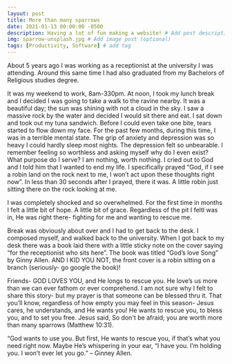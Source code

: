 ```yaml
---
layout: post
title: More than many sparrows 
date: 2021-01-13 00:00:00 -0500
description: Having a lot of fun making a website! # Add post description (optional)
img: sparrow-unsplash.jpg # Add image post (optional)
tags: [Productivity, Software] # add tag
---
```



About 5 years ago I was working as a receptionist at the university I was attending. Around this same time I had also graduated from my Bachelors of Religious studies degree.

It was my weekend to work, 8am-330pm. At noon, I took my lunch break and I decided I was going to take a walk to the ravine nearby. It was a beautiful day; the sun was shining with not a cloud in the sky. I saw a massive rock by the water and decided I would sit there and eat. I sat down and took out my tuna sandwich. Before I could even take one bite, tears started to flow down my face. For the past few months, during this time, I was in a terrible mental state. The grip of anxiety and depression was so heavy I could hardly sleep most nights. The depression felt so unbearable. I remember feeling so worthless and asking myself why do I even exist? What purpose do I serve? I am nothing, worth nothing. I cried out to God and I told him that I wanted to end my life. I specifically prayed “God, if I see a robin land on the rock next to me, I won’t act upon these thoughts right now”. In less than 30 seconds after I prayed, there it was. A little robin just sitting there on the rock looking at me.

I was completely shocked and so overwhelmed. For the first time in months I felt a little bit of hope. A little bit of grace. Regardless of the pit I feltI was in, He was right there- fighting for me and wanting to rescue me.

Break was obviously about over and I had to get back to the desk. I composed myself, and walked back to the university. When I got back to my desk there was a book laid there with a little sticky note on the cover saying “for the receptionist who sits here”. The book was titled “God’s love Song” by Ginny Allen. AND I KID YOU NOT, the front cover is a robin sitting on a branch (seriously- go google the book)! 

Friends- GOD LOVES YOU, and He longs to rescue you. He love’s us more than we can ever fathom or ever comprehend. I am not sure why I felt to share this story- but my prayer is that someone can be blessed thru it. That you’ll know, regardless of how empty you may feel in this season- Jesus cares, he understands, and He wants you! He wants to rescue you, to bless you, and to set you free. Jesus said, So don't be afraid; you are worth more than many sparrows (Matthew 10:31). 

“God wants to use you. But first, He wants to rescue you, if that’s what you need right now. Maybe He’s whispering in your ear, “I have you. I’m holding you. I won’t ever let you go.” – Ginney Allen.

